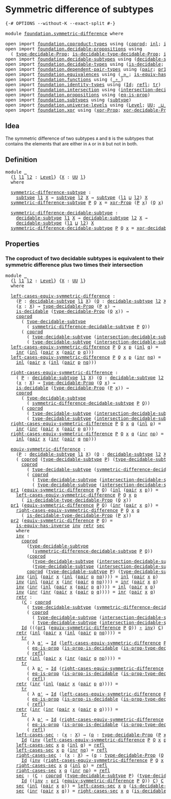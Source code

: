 # Symmetric difference of subtypes

<pre class="Agda"><a id="45" class="Symbol">{-#</a> <a id="49" class="Keyword">OPTIONS</a> <a id="57" class="Pragma">--without-K</a> <a id="69" class="Pragma">--exact-split</a> <a id="83" class="Symbol">#-}</a>

<a id="88" class="Keyword">module</a> <a id="95" href="foundation.symmetric-difference.html" class="Module">foundation.symmetric-difference</a> <a id="127" class="Keyword">where</a>

<a id="134" class="Keyword">open</a> <a id="139" class="Keyword">import</a> <a id="146" href="foundation.coproduct-types.html" class="Module">foundation.coproduct-types</a> <a id="173" class="Keyword">using</a> <a id="179" class="Symbol">(</a><a id="180" href="foundation.coproduct-types.html#1168" class="Datatype">coprod</a><a id="186" class="Symbol">;</a> <a id="188" href="foundation.coproduct-types.html#1239" class="InductiveConstructor">inl</a><a id="191" class="Symbol">;</a> <a id="193" href="foundation.coproduct-types.html#1262" class="InductiveConstructor">inr</a><a id="196" class="Symbol">)</a>
<a id="198" class="Keyword">open</a> <a id="203" class="Keyword">import</a> <a id="210" href="foundation.decidable-propositions.html" class="Module">foundation.decidable-propositions</a> <a id="244" class="Keyword">using</a>
  <a id="252" class="Symbol">(</a> <a id="254" href="foundation.decidable-propositions.html#2276" class="Function">type-decidable-Prop</a><a id="273" class="Symbol">;</a> <a id="275" href="foundation.decidable-propositions.html#2506" class="Function">is-decidable-type-decidable-Prop</a><a id="307" class="Symbol">;</a> <a id="309" href="foundation.decidable-propositions.html#2373" class="Function">is-prop-type-decidable-Prop</a><a id="336" class="Symbol">)</a>
<a id="338" class="Keyword">open</a> <a id="343" class="Keyword">import</a> <a id="350" href="foundation.decidable-subtypes.html" class="Module">foundation.decidable-subtypes</a> <a id="380" class="Keyword">using</a> <a id="386" class="Symbol">(</a><a id="387" href="foundation.decidable-subtypes.html#1705" class="Function">decidable-subtype</a><a id="404" class="Symbol">;</a> <a id="406" href="foundation.decidable-subtypes.html#2693" class="Function">type-decidable-subtype</a><a id="428" class="Symbol">)</a>
<a id="430" class="Keyword">open</a> <a id="435" class="Keyword">import</a> <a id="442" href="foundation.decidable-types.html" class="Module">foundation.decidable-types</a> <a id="469" class="Keyword">using</a> <a id="475" class="Symbol">(</a><a id="476" href="foundation.decidable-types.html#1905" class="Function">is-decidable</a><a id="488" class="Symbol">;</a> <a id="490" href="foundation.decidable-types.html#7651" class="Function">is-prop-is-decidable</a><a id="510" class="Symbol">)</a>
<a id="512" class="Keyword">open</a> <a id="517" class="Keyword">import</a> <a id="524" href="foundation.dependent-pair-types.html" class="Module">foundation.dependent-pair-types</a> <a id="556" class="Keyword">using</a> <a id="562" class="Symbol">(</a><a id="563" href="foundation-core.dependent-pair-types.html#575" class="InductiveConstructor">pair</a><a id="567" class="Symbol">;</a> <a id="569" href="foundation-core.dependent-pair-types.html#592" class="Field">pr1</a><a id="572" class="Symbol">;</a> <a id="574" href="foundation-core.dependent-pair-types.html#604" class="Field">pr2</a><a id="577" class="Symbol">)</a>
<a id="579" class="Keyword">open</a> <a id="584" class="Keyword">import</a> <a id="591" href="foundation.equivalences.html" class="Module">foundation.equivalences</a> <a id="615" class="Keyword">using</a> <a id="621" class="Symbol">(</a><a id="622" href="foundation-core.equivalences.html#1608" class="Function Operator">_≃_</a><a id="625" class="Symbol">;</a> <a id="627" href="foundation-core.equivalences.html#3000" class="Function">is-equiv-has-inverse</a><a id="647" class="Symbol">)</a>
<a id="649" class="Keyword">open</a> <a id="654" class="Keyword">import</a> <a id="661" href="foundation.functions.html" class="Module">foundation.functions</a> <a id="682" class="Keyword">using</a> <a id="688" class="Symbol">(</a><a id="689" href="foundation-core.functions.html#407" class="Function Operator">_∘_</a><a id="692" class="Symbol">)</a>
<a id="694" class="Keyword">open</a> <a id="699" class="Keyword">import</a> <a id="706" href="foundation.identity-types.html" class="Module">foundation.identity-types</a> <a id="732" class="Keyword">using</a> <a id="738" class="Symbol">(</a><a id="739" href="foundation-core.identity-types.html#1754" class="Datatype">Id</a><a id="741" class="Symbol">;</a> <a id="743" href="foundation-core.identity-types.html#1807" class="InductiveConstructor">refl</a><a id="747" class="Symbol">;</a> <a id="749" href="foundation-core.identity-types.html#5689" class="Function">tr</a><a id="751" class="Symbol">)</a>
<a id="753" class="Keyword">open</a> <a id="758" class="Keyword">import</a> <a id="765" href="foundation.intersection.html" class="Module">foundation.intersection</a> <a id="789" class="Keyword">using</a> <a id="795" class="Symbol">(</a><a id="796" href="foundation.intersection.html#703" class="Function">intersection-decidable-subtype</a><a id="826" class="Symbol">)</a>
<a id="828" class="Keyword">open</a> <a id="833" class="Keyword">import</a> <a id="840" href="foundation.propositions.html" class="Module">foundation.propositions</a> <a id="864" class="Keyword">using</a> <a id="870" class="Symbol">(</a><a id="871" href="foundation-core.propositions.html#2706" class="Function">eq-is-prop</a><a id="881" class="Symbol">)</a>
<a id="883" class="Keyword">open</a> <a id="888" class="Keyword">import</a> <a id="895" href="foundation.subtypes.html" class="Module">foundation.subtypes</a> <a id="915" class="Keyword">using</a> <a id="921" class="Symbol">(</a><a id="922" href="foundation-core.subtypes.html#2198" class="Function">subtype</a><a id="929" class="Symbol">)</a>
<a id="931" class="Keyword">open</a> <a id="936" class="Keyword">import</a> <a id="943" href="foundation.universe-levels.html" class="Module">foundation.universe-levels</a> <a id="970" class="Keyword">using</a> <a id="976" class="Symbol">(</a><a id="977" href="Agda.Primitive.html#597" class="Postulate">Level</a><a id="982" class="Symbol">;</a> <a id="984" href="foundation-core.universe-levels.html#222" class="Primitive">UU</a><a id="986" class="Symbol">;</a> <a id="988" href="Agda.Primitive.html#810" class="Primitive Operator">_⊔_</a><a id="991" class="Symbol">)</a>
<a id="993" class="Keyword">open</a> <a id="998" class="Keyword">import</a> <a id="1005" href="foundation.xor.html" class="Module">foundation.xor</a> <a id="1020" class="Keyword">using</a> <a id="1026" class="Symbol">(</a><a id="1027" href="foundation.xor.html#3346" class="Function">xor-Prop</a><a id="1035" class="Symbol">;</a> <a id="1037" href="foundation.xor.html#12425" class="Function">xor-decidable-Prop</a><a id="1055" class="Symbol">)</a>
</pre>
## Idea

The symmetric difference of two subtypes `A` and `B` is the subtypes that contains the elements that are either in `A` or in `B` but not in both.

## Definition

<pre class="Agda"><a id="1241" class="Keyword">module</a> <a id="1248" href="foundation.symmetric-difference.html#1248" class="Module">_</a>
  <a id="1252" class="Symbol">{</a><a id="1253" href="foundation.symmetric-difference.html#1253" class="Bound">l</a> <a id="1255" href="foundation.symmetric-difference.html#1255" class="Bound">l1</a> <a id="1258" href="foundation.symmetric-difference.html#1258" class="Bound">l2</a> <a id="1261" class="Symbol">:</a> <a id="1263" href="Agda.Primitive.html#597" class="Postulate">Level</a><a id="1268" class="Symbol">}</a> <a id="1270" class="Symbol">{</a><a id="1271" href="foundation.symmetric-difference.html#1271" class="Bound">X</a> <a id="1273" class="Symbol">:</a> <a id="1275" href="foundation-core.universe-levels.html#222" class="Primitive">UU</a> <a id="1278" href="foundation.symmetric-difference.html#1253" class="Bound">l</a><a id="1279" class="Symbol">}</a>
  <a id="1283" class="Keyword">where</a>

  <a id="1292" href="foundation.symmetric-difference.html#1292" class="Function">symmetric-difference-subtype</a> <a id="1321" class="Symbol">:</a>
    <a id="1327" href="foundation-core.subtypes.html#2198" class="Function">subtype</a> <a id="1335" href="foundation.symmetric-difference.html#1255" class="Bound">l1</a> <a id="1338" href="foundation.symmetric-difference.html#1271" class="Bound">X</a> <a id="1340" class="Symbol">→</a> <a id="1342" href="foundation-core.subtypes.html#2198" class="Function">subtype</a> <a id="1350" href="foundation.symmetric-difference.html#1258" class="Bound">l2</a> <a id="1353" href="foundation.symmetric-difference.html#1271" class="Bound">X</a> <a id="1355" class="Symbol">→</a> <a id="1357" href="foundation-core.subtypes.html#2198" class="Function">subtype</a> <a id="1365" class="Symbol">(</a><a id="1366" href="foundation.symmetric-difference.html#1255" class="Bound">l1</a> <a id="1369" href="Agda.Primitive.html#810" class="Primitive Operator">⊔</a> <a id="1371" href="foundation.symmetric-difference.html#1258" class="Bound">l2</a><a id="1373" class="Symbol">)</a> <a id="1375" href="foundation.symmetric-difference.html#1271" class="Bound">X</a>
  <a id="1379" href="foundation.symmetric-difference.html#1292" class="Function">symmetric-difference-subtype</a> <a id="1408" href="foundation.symmetric-difference.html#1408" class="Bound">P</a> <a id="1410" href="foundation.symmetric-difference.html#1410" class="Bound">Q</a> <a id="1412" href="foundation.symmetric-difference.html#1412" class="Bound">x</a> <a id="1414" class="Symbol">=</a> <a id="1416" href="foundation.xor.html#3346" class="Function">xor-Prop</a> <a id="1425" class="Symbol">(</a><a id="1426" href="foundation.symmetric-difference.html#1408" class="Bound">P</a> <a id="1428" href="foundation.symmetric-difference.html#1412" class="Bound">x</a><a id="1429" class="Symbol">)</a> <a id="1431" class="Symbol">(</a><a id="1432" href="foundation.symmetric-difference.html#1410" class="Bound">Q</a> <a id="1434" href="foundation.symmetric-difference.html#1412" class="Bound">x</a><a id="1435" class="Symbol">)</a>

  <a id="1440" href="foundation.symmetric-difference.html#1440" class="Function">symmetric-difference-decidable-subtype</a> <a id="1479" class="Symbol">:</a>
    <a id="1485" href="foundation.decidable-subtypes.html#1705" class="Function">decidable-subtype</a> <a id="1503" href="foundation.symmetric-difference.html#1255" class="Bound">l1</a> <a id="1506" href="foundation.symmetric-difference.html#1271" class="Bound">X</a> <a id="1508" class="Symbol">→</a> <a id="1510" href="foundation.decidable-subtypes.html#1705" class="Function">decidable-subtype</a> <a id="1528" href="foundation.symmetric-difference.html#1258" class="Bound">l2</a> <a id="1531" href="foundation.symmetric-difference.html#1271" class="Bound">X</a> <a id="1533" class="Symbol">→</a>
    <a id="1539" href="foundation.decidable-subtypes.html#1705" class="Function">decidable-subtype</a> <a id="1557" class="Symbol">(</a><a id="1558" href="foundation.symmetric-difference.html#1255" class="Bound">l1</a> <a id="1561" href="Agda.Primitive.html#810" class="Primitive Operator">⊔</a> <a id="1563" href="foundation.symmetric-difference.html#1258" class="Bound">l2</a><a id="1565" class="Symbol">)</a> <a id="1567" href="foundation.symmetric-difference.html#1271" class="Bound">X</a>
  <a id="1571" href="foundation.symmetric-difference.html#1440" class="Function">symmetric-difference-decidable-subtype</a> <a id="1610" href="foundation.symmetric-difference.html#1610" class="Bound">P</a> <a id="1612" href="foundation.symmetric-difference.html#1612" class="Bound">Q</a> <a id="1614" href="foundation.symmetric-difference.html#1614" class="Bound">x</a> <a id="1616" class="Symbol">=</a> <a id="1618" href="foundation.xor.html#12425" class="Function">xor-decidable-Prop</a> <a id="1637" class="Symbol">(</a><a id="1638" href="foundation.symmetric-difference.html#1610" class="Bound">P</a> <a id="1640" href="foundation.symmetric-difference.html#1614" class="Bound">x</a><a id="1641" class="Symbol">)</a> <a id="1643" class="Symbol">(</a><a id="1644" href="foundation.symmetric-difference.html#1612" class="Bound">Q</a> <a id="1646" href="foundation.symmetric-difference.html#1614" class="Bound">x</a><a id="1647" class="Symbol">)</a>
</pre>
## Properties

### The coproduct of two decidable subtypes is equivalent to their symmetric difference plus two times their intersection

<pre class="Agda"><a id="1796" class="Keyword">module</a> <a id="1803" href="foundation.symmetric-difference.html#1803" class="Module">_</a>
  <a id="1807" class="Symbol">{</a><a id="1808" href="foundation.symmetric-difference.html#1808" class="Bound">l</a> <a id="1810" href="foundation.symmetric-difference.html#1810" class="Bound">l1</a> <a id="1813" href="foundation.symmetric-difference.html#1813" class="Bound">l2</a> <a id="1816" class="Symbol">:</a> <a id="1818" href="Agda.Primitive.html#597" class="Postulate">Level</a><a id="1823" class="Symbol">}</a> <a id="1825" class="Symbol">{</a><a id="1826" href="foundation.symmetric-difference.html#1826" class="Bound">X</a> <a id="1828" class="Symbol">:</a> <a id="1830" href="foundation-core.universe-levels.html#222" class="Primitive">UU</a> <a id="1833" href="foundation.symmetric-difference.html#1808" class="Bound">l</a><a id="1834" class="Symbol">}</a>
  <a id="1838" class="Keyword">where</a>

  <a id="1847" href="foundation.symmetric-difference.html#1847" class="Function">left-cases-equiv-symmetric-difference</a> <a id="1885" class="Symbol">:</a>
    <a id="1891" class="Symbol">(</a><a id="1892" href="foundation.symmetric-difference.html#1892" class="Bound">P</a> <a id="1894" class="Symbol">:</a> <a id="1896" href="foundation.decidable-subtypes.html#1705" class="Function">decidable-subtype</a> <a id="1914" href="foundation.symmetric-difference.html#1810" class="Bound">l1</a> <a id="1917" href="foundation.symmetric-difference.html#1826" class="Bound">X</a><a id="1918" class="Symbol">)</a> <a id="1920" class="Symbol">(</a><a id="1921" href="foundation.symmetric-difference.html#1921" class="Bound">Q</a> <a id="1923" class="Symbol">:</a> <a id="1925" href="foundation.decidable-subtypes.html#1705" class="Function">decidable-subtype</a> <a id="1943" href="foundation.symmetric-difference.html#1813" class="Bound">l2</a> <a id="1946" href="foundation.symmetric-difference.html#1826" class="Bound">X</a><a id="1947" class="Symbol">)</a> <a id="1949" class="Symbol">→</a>
    <a id="1955" class="Symbol">(</a><a id="1956" href="foundation.symmetric-difference.html#1956" class="Bound">x</a> <a id="1958" class="Symbol">:</a> <a id="1960" href="foundation.symmetric-difference.html#1826" class="Bound">X</a><a id="1961" class="Symbol">)</a> <a id="1963" class="Symbol">→</a> <a id="1965" href="foundation.decidable-propositions.html#2276" class="Function">type-decidable-Prop</a> <a id="1985" class="Symbol">(</a><a id="1986" href="foundation.symmetric-difference.html#1892" class="Bound">P</a> <a id="1988" href="foundation.symmetric-difference.html#1956" class="Bound">x</a><a id="1989" class="Symbol">)</a> <a id="1991" class="Symbol">→</a>
    <a id="1997" href="foundation.decidable-types.html#1905" class="Function">is-decidable</a> <a id="2010" class="Symbol">(</a><a id="2011" href="foundation.decidable-propositions.html#2276" class="Function">type-decidable-Prop</a> <a id="2031" class="Symbol">(</a><a id="2032" href="foundation.symmetric-difference.html#1921" class="Bound">Q</a> <a id="2034" href="foundation.symmetric-difference.html#1956" class="Bound">x</a><a id="2035" class="Symbol">))</a> <a id="2038" class="Symbol">→</a>
    <a id="2044" href="foundation.coproduct-types.html#1168" class="Datatype">coprod</a>
      <a id="2057" class="Symbol">(</a> <a id="2059" href="foundation.decidable-subtypes.html#2693" class="Function">type-decidable-subtype</a>
        <a id="2090" class="Symbol">(</a> <a id="2092" href="foundation.symmetric-difference.html#1440" class="Function">symmetric-difference-decidable-subtype</a> <a id="2131" href="foundation.symmetric-difference.html#1892" class="Bound">P</a> <a id="2133" href="foundation.symmetric-difference.html#1921" class="Bound">Q</a><a id="2134" class="Symbol">))</a>
      <a id="2143" class="Symbol">(</a> <a id="2145" href="foundation.coproduct-types.html#1168" class="Datatype">coprod</a>
        <a id="2160" class="Symbol">(</a> <a id="2162" href="foundation.decidable-subtypes.html#2693" class="Function">type-decidable-subtype</a> <a id="2185" class="Symbol">(</a><a id="2186" href="foundation.intersection.html#703" class="Function">intersection-decidable-subtype</a> <a id="2217" href="foundation.symmetric-difference.html#1826" class="Bound">X</a> <a id="2219" href="foundation.symmetric-difference.html#1892" class="Bound">P</a> <a id="2221" href="foundation.symmetric-difference.html#1921" class="Bound">Q</a><a id="2222" class="Symbol">))</a>
        <a id="2233" class="Symbol">(</a> <a id="2235" href="foundation.decidable-subtypes.html#2693" class="Function">type-decidable-subtype</a> <a id="2258" class="Symbol">(</a><a id="2259" href="foundation.intersection.html#703" class="Function">intersection-decidable-subtype</a> <a id="2290" href="foundation.symmetric-difference.html#1826" class="Bound">X</a> <a id="2292" href="foundation.symmetric-difference.html#1892" class="Bound">P</a> <a id="2294" href="foundation.symmetric-difference.html#1921" class="Bound">Q</a><a id="2295" class="Symbol">)))</a>
  <a id="2301" href="foundation.symmetric-difference.html#1847" class="Function">left-cases-equiv-symmetric-difference</a> <a id="2339" href="foundation.symmetric-difference.html#2339" class="Bound">P</a> <a id="2341" href="foundation.symmetric-difference.html#2341" class="Bound">Q</a> <a id="2343" href="foundation.symmetric-difference.html#2343" class="Bound">x</a> <a id="2345" href="foundation.symmetric-difference.html#2345" class="Bound">p</a> <a id="2347" class="Symbol">(</a><a id="2348" href="foundation.coproduct-types.html#1239" class="InductiveConstructor">inl</a> <a id="2352" href="foundation.symmetric-difference.html#2352" class="Bound">q</a><a id="2353" class="Symbol">)</a> <a id="2355" class="Symbol">=</a> 
    <a id="2362" href="foundation.coproduct-types.html#1262" class="InductiveConstructor">inr</a> <a id="2366" class="Symbol">(</a><a id="2367" href="foundation.coproduct-types.html#1239" class="InductiveConstructor">inl</a> <a id="2371" class="Symbol">(</a><a id="2372" href="foundation-core.dependent-pair-types.html#575" class="InductiveConstructor">pair</a> <a id="2377" href="foundation.symmetric-difference.html#2343" class="Bound">x</a> <a id="2379" class="Symbol">(</a><a id="2380" href="foundation-core.dependent-pair-types.html#575" class="InductiveConstructor">pair</a> <a id="2385" href="foundation.symmetric-difference.html#2345" class="Bound">p</a> <a id="2387" href="foundation.symmetric-difference.html#2352" class="Bound">q</a><a id="2388" class="Symbol">)))</a>
  <a id="2394" href="foundation.symmetric-difference.html#1847" class="Function">left-cases-equiv-symmetric-difference</a> <a id="2432" href="foundation.symmetric-difference.html#2432" class="Bound">P</a> <a id="2434" href="foundation.symmetric-difference.html#2434" class="Bound">Q</a> <a id="2436" href="foundation.symmetric-difference.html#2436" class="Bound">x</a> <a id="2438" href="foundation.symmetric-difference.html#2438" class="Bound">p</a> <a id="2440" class="Symbol">(</a><a id="2441" href="foundation.coproduct-types.html#1262" class="InductiveConstructor">inr</a> <a id="2445" href="foundation.symmetric-difference.html#2445" class="Bound">nq</a><a id="2447" class="Symbol">)</a> <a id="2449" class="Symbol">=</a>
    <a id="2455" href="foundation.coproduct-types.html#1239" class="InductiveConstructor">inl</a> <a id="2459" class="Symbol">(</a><a id="2460" href="foundation-core.dependent-pair-types.html#575" class="InductiveConstructor">pair</a> <a id="2465" href="foundation.symmetric-difference.html#2436" class="Bound">x</a> <a id="2467" class="Symbol">(</a><a id="2468" href="foundation.coproduct-types.html#1239" class="InductiveConstructor">inl</a> <a id="2472" class="Symbol">(</a><a id="2473" href="foundation-core.dependent-pair-types.html#575" class="InductiveConstructor">pair</a> <a id="2478" href="foundation.symmetric-difference.html#2438" class="Bound">p</a> <a id="2480" href="foundation.symmetric-difference.html#2445" class="Bound">nq</a><a id="2482" class="Symbol">)))</a>

  <a id="2489" href="foundation.symmetric-difference.html#2489" class="Function">right-cases-equiv-symmetric-difference</a> <a id="2528" class="Symbol">:</a>
    <a id="2534" class="Symbol">(</a> <a id="2536" href="foundation.symmetric-difference.html#2536" class="Bound">P</a> <a id="2538" class="Symbol">:</a> <a id="2540" href="foundation.decidable-subtypes.html#1705" class="Function">decidable-subtype</a> <a id="2558" href="foundation.symmetric-difference.html#1810" class="Bound">l1</a> <a id="2561" href="foundation.symmetric-difference.html#1826" class="Bound">X</a><a id="2562" class="Symbol">)</a> <a id="2564" class="Symbol">(</a><a id="2565" href="foundation.symmetric-difference.html#2565" class="Bound">Q</a> <a id="2567" class="Symbol">:</a> <a id="2569" href="foundation.decidable-subtypes.html#1705" class="Function">decidable-subtype</a> <a id="2587" href="foundation.symmetric-difference.html#1813" class="Bound">l2</a> <a id="2590" href="foundation.symmetric-difference.html#1826" class="Bound">X</a><a id="2591" class="Symbol">)</a> <a id="2593" class="Symbol">→</a>
    <a id="2599" class="Symbol">(</a><a id="2600" href="foundation.symmetric-difference.html#2600" class="Bound">x</a> <a id="2602" class="Symbol">:</a> <a id="2604" href="foundation.symmetric-difference.html#1826" class="Bound">X</a><a id="2605" class="Symbol">)</a> <a id="2607" class="Symbol">→</a> <a id="2609" href="foundation.decidable-propositions.html#2276" class="Function">type-decidable-Prop</a> <a id="2629" class="Symbol">(</a><a id="2630" href="foundation.symmetric-difference.html#2565" class="Bound">Q</a> <a id="2632" href="foundation.symmetric-difference.html#2600" class="Bound">x</a><a id="2633" class="Symbol">)</a> <a id="2635" class="Symbol">→</a>
    <a id="2641" href="foundation.decidable-types.html#1905" class="Function">is-decidable</a> <a id="2654" class="Symbol">(</a><a id="2655" href="foundation.decidable-propositions.html#2276" class="Function">type-decidable-Prop</a> <a id="2675" class="Symbol">(</a><a id="2676" href="foundation.symmetric-difference.html#2536" class="Bound">P</a> <a id="2678" href="foundation.symmetric-difference.html#2600" class="Bound">x</a><a id="2679" class="Symbol">))</a> <a id="2682" class="Symbol">→</a>
    <a id="2688" href="foundation.coproduct-types.html#1168" class="Datatype">coprod</a>
      <a id="2701" class="Symbol">(</a> <a id="2703" href="foundation.decidable-subtypes.html#2693" class="Function">type-decidable-subtype</a>
        <a id="2734" class="Symbol">(</a> <a id="2736" href="foundation.symmetric-difference.html#1440" class="Function">symmetric-difference-decidable-subtype</a> <a id="2775" href="foundation.symmetric-difference.html#2536" class="Bound">P</a> <a id="2777" href="foundation.symmetric-difference.html#2565" class="Bound">Q</a><a id="2778" class="Symbol">))</a>
      <a id="2787" class="Symbol">(</a> <a id="2789" href="foundation.coproduct-types.html#1168" class="Datatype">coprod</a>
        <a id="2804" class="Symbol">(</a> <a id="2806" href="foundation.decidable-subtypes.html#2693" class="Function">type-decidable-subtype</a> <a id="2829" class="Symbol">(</a><a id="2830" href="foundation.intersection.html#703" class="Function">intersection-decidable-subtype</a> <a id="2861" href="foundation.symmetric-difference.html#1826" class="Bound">X</a> <a id="2863" href="foundation.symmetric-difference.html#2536" class="Bound">P</a> <a id="2865" href="foundation.symmetric-difference.html#2565" class="Bound">Q</a><a id="2866" class="Symbol">))</a>
        <a id="2877" class="Symbol">(</a> <a id="2879" href="foundation.decidable-subtypes.html#2693" class="Function">type-decidable-subtype</a> <a id="2902" class="Symbol">(</a><a id="2903" href="foundation.intersection.html#703" class="Function">intersection-decidable-subtype</a> <a id="2934" href="foundation.symmetric-difference.html#1826" class="Bound">X</a> <a id="2936" href="foundation.symmetric-difference.html#2536" class="Bound">P</a> <a id="2938" href="foundation.symmetric-difference.html#2565" class="Bound">Q</a><a id="2939" class="Symbol">)))</a>
  <a id="2945" href="foundation.symmetric-difference.html#2489" class="Function">right-cases-equiv-symmetric-difference</a> <a id="2984" href="foundation.symmetric-difference.html#2984" class="Bound">P</a> <a id="2986" href="foundation.symmetric-difference.html#2986" class="Bound">Q</a> <a id="2988" href="foundation.symmetric-difference.html#2988" class="Bound">x</a> <a id="2990" href="foundation.symmetric-difference.html#2990" class="Bound">q</a> <a id="2992" class="Symbol">(</a><a id="2993" href="foundation.coproduct-types.html#1239" class="InductiveConstructor">inl</a> <a id="2997" href="foundation.symmetric-difference.html#2997" class="Bound">p</a><a id="2998" class="Symbol">)</a> <a id="3000" class="Symbol">=</a> 
    <a id="3007" href="foundation.coproduct-types.html#1262" class="InductiveConstructor">inr</a> <a id="3011" class="Symbol">(</a><a id="3012" href="foundation.coproduct-types.html#1262" class="InductiveConstructor">inr</a> <a id="3016" class="Symbol">(</a><a id="3017" href="foundation-core.dependent-pair-types.html#575" class="InductiveConstructor">pair</a> <a id="3022" href="foundation.symmetric-difference.html#2988" class="Bound">x</a> <a id="3024" class="Symbol">(</a><a id="3025" href="foundation-core.dependent-pair-types.html#575" class="InductiveConstructor">pair</a> <a id="3030" href="foundation.symmetric-difference.html#2997" class="Bound">p</a> <a id="3032" href="foundation.symmetric-difference.html#2990" class="Bound">q</a><a id="3033" class="Symbol">)))</a>
  <a id="3039" href="foundation.symmetric-difference.html#2489" class="Function">right-cases-equiv-symmetric-difference</a> <a id="3078" href="foundation.symmetric-difference.html#3078" class="Bound">P</a> <a id="3080" href="foundation.symmetric-difference.html#3080" class="Bound">Q</a> <a id="3082" href="foundation.symmetric-difference.html#3082" class="Bound">x</a> <a id="3084" href="foundation.symmetric-difference.html#3084" class="Bound">q</a> <a id="3086" class="Symbol">(</a><a id="3087" href="foundation.coproduct-types.html#1262" class="InductiveConstructor">inr</a> <a id="3091" href="foundation.symmetric-difference.html#3091" class="Bound">np</a><a id="3093" class="Symbol">)</a> <a id="3095" class="Symbol">=</a>
    <a id="3101" href="foundation.coproduct-types.html#1239" class="InductiveConstructor">inl</a> <a id="3105" class="Symbol">(</a><a id="3106" href="foundation-core.dependent-pair-types.html#575" class="InductiveConstructor">pair</a> <a id="3111" href="foundation.symmetric-difference.html#3082" class="Bound">x</a> <a id="3113" class="Symbol">(</a><a id="3114" href="foundation.coproduct-types.html#1262" class="InductiveConstructor">inr</a> <a id="3118" class="Symbol">(</a><a id="3119" href="foundation-core.dependent-pair-types.html#575" class="InductiveConstructor">pair</a> <a id="3124" href="foundation.symmetric-difference.html#3084" class="Bound">q</a> <a id="3126" href="foundation.symmetric-difference.html#3091" class="Bound">np</a><a id="3128" class="Symbol">)))</a>

  <a id="3135" href="foundation.symmetric-difference.html#3135" class="Function">equiv-symmetric-difference</a> <a id="3162" class="Symbol">:</a>
    <a id="3168" class="Symbol">(</a><a id="3169" href="foundation.symmetric-difference.html#3169" class="Bound">P</a> <a id="3171" class="Symbol">:</a> <a id="3173" href="foundation.decidable-subtypes.html#1705" class="Function">decidable-subtype</a> <a id="3191" href="foundation.symmetric-difference.html#1810" class="Bound">l1</a> <a id="3194" href="foundation.symmetric-difference.html#1826" class="Bound">X</a><a id="3195" class="Symbol">)</a> <a id="3197" class="Symbol">(</a><a id="3198" href="foundation.symmetric-difference.html#3198" class="Bound">Q</a> <a id="3200" class="Symbol">:</a> <a id="3202" href="foundation.decidable-subtypes.html#1705" class="Function">decidable-subtype</a> <a id="3220" href="foundation.symmetric-difference.html#1813" class="Bound">l2</a> <a id="3223" href="foundation.symmetric-difference.html#1826" class="Bound">X</a><a id="3224" class="Symbol">)</a> <a id="3226" class="Symbol">→</a>
    <a id="3232" class="Symbol">(</a> <a id="3234" href="foundation.coproduct-types.html#1168" class="Datatype">coprod</a> <a id="3241" class="Symbol">(</a><a id="3242" href="foundation.decidable-subtypes.html#2693" class="Function">type-decidable-subtype</a> <a id="3265" href="foundation.symmetric-difference.html#3169" class="Bound">P</a><a id="3266" class="Symbol">)</a> <a id="3268" class="Symbol">(</a><a id="3269" href="foundation.decidable-subtypes.html#2693" class="Function">type-decidable-subtype</a> <a id="3292" href="foundation.symmetric-difference.html#3198" class="Bound">Q</a><a id="3293" class="Symbol">)</a> <a id="3295" href="foundation-core.equivalences.html#1608" class="Function Operator">≃</a>
      <a id="3303" href="foundation.coproduct-types.html#1168" class="Datatype">coprod</a>
        <a id="3318" class="Symbol">(</a> <a id="3320" href="foundation.decidable-subtypes.html#2693" class="Function">type-decidable-subtype</a> <a id="3343" class="Symbol">(</a><a id="3344" href="foundation.symmetric-difference.html#1440" class="Function">symmetric-difference-decidable-subtype</a> <a id="3383" href="foundation.symmetric-difference.html#3169" class="Bound">P</a> <a id="3385" href="foundation.symmetric-difference.html#3198" class="Bound">Q</a><a id="3386" class="Symbol">))</a>
        <a id="3397" class="Symbol">(</a> <a id="3399" href="foundation.coproduct-types.html#1168" class="Datatype">coprod</a>
          <a id="3416" class="Symbol">(</a> <a id="3418" href="foundation.decidable-subtypes.html#2693" class="Function">type-decidable-subtype</a> <a id="3441" class="Symbol">(</a><a id="3442" href="foundation.intersection.html#703" class="Function">intersection-decidable-subtype</a> <a id="3473" href="foundation.symmetric-difference.html#1826" class="Bound">X</a> <a id="3475" href="foundation.symmetric-difference.html#3169" class="Bound">P</a> <a id="3477" href="foundation.symmetric-difference.html#3198" class="Bound">Q</a><a id="3478" class="Symbol">))</a>
          <a id="3491" class="Symbol">(</a> <a id="3493" href="foundation.decidable-subtypes.html#2693" class="Function">type-decidable-subtype</a> <a id="3516" class="Symbol">(</a><a id="3517" href="foundation.intersection.html#703" class="Function">intersection-decidable-subtype</a> <a id="3548" href="foundation.symmetric-difference.html#1826" class="Bound">X</a> <a id="3550" href="foundation.symmetric-difference.html#3169" class="Bound">P</a> <a id="3552" href="foundation.symmetric-difference.html#3198" class="Bound">Q</a><a id="3553" class="Symbol">))))</a>
  <a id="3560" href="foundation-core.dependent-pair-types.html#592" class="Field">pr1</a> <a id="3564" class="Symbol">(</a><a id="3565" href="foundation.symmetric-difference.html#3135" class="Function">equiv-symmetric-difference</a> <a id="3592" href="foundation.symmetric-difference.html#3592" class="Bound">P</a> <a id="3594" href="foundation.symmetric-difference.html#3594" class="Bound">Q</a><a id="3595" class="Symbol">)</a> <a id="3597" class="Symbol">(</a><a id="3598" href="foundation.coproduct-types.html#1239" class="InductiveConstructor">inl</a> <a id="3602" class="Symbol">(</a><a id="3603" href="foundation-core.dependent-pair-types.html#575" class="InductiveConstructor">pair</a> <a id="3608" href="foundation.symmetric-difference.html#3608" class="Bound">x</a> <a id="3610" href="foundation.symmetric-difference.html#3610" class="Bound">p</a><a id="3611" class="Symbol">))</a> <a id="3614" class="Symbol">=</a>
    <a id="3620" href="foundation.symmetric-difference.html#1847" class="Function">left-cases-equiv-symmetric-difference</a> <a id="3658" href="foundation.symmetric-difference.html#3592" class="Bound">P</a> <a id="3660" href="foundation.symmetric-difference.html#3594" class="Bound">Q</a> <a id="3662" href="foundation.symmetric-difference.html#3608" class="Bound">x</a> <a id="3664" href="foundation.symmetric-difference.html#3610" class="Bound">p</a>
      <a id="3672" class="Symbol">(</a> <a id="3674" href="foundation.decidable-propositions.html#2506" class="Function">is-decidable-type-decidable-Prop</a> <a id="3707" class="Symbol">(</a><a id="3708" href="foundation.symmetric-difference.html#3594" class="Bound">Q</a> <a id="3710" href="foundation.symmetric-difference.html#3608" class="Bound">x</a><a id="3711" class="Symbol">))</a>
  <a id="3716" href="foundation-core.dependent-pair-types.html#592" class="Field">pr1</a> <a id="3720" class="Symbol">(</a><a id="3721" href="foundation.symmetric-difference.html#3135" class="Function">equiv-symmetric-difference</a> <a id="3748" href="foundation.symmetric-difference.html#3748" class="Bound">P</a> <a id="3750" href="foundation.symmetric-difference.html#3750" class="Bound">Q</a><a id="3751" class="Symbol">)</a> <a id="3753" class="Symbol">(</a><a id="3754" href="foundation.coproduct-types.html#1262" class="InductiveConstructor">inr</a> <a id="3758" class="Symbol">(</a><a id="3759" href="foundation-core.dependent-pair-types.html#575" class="InductiveConstructor">pair</a> <a id="3764" href="foundation.symmetric-difference.html#3764" class="Bound">x</a> <a id="3766" href="foundation.symmetric-difference.html#3766" class="Bound">q</a><a id="3767" class="Symbol">))</a> <a id="3770" class="Symbol">=</a>
    <a id="3776" href="foundation.symmetric-difference.html#2489" class="Function">right-cases-equiv-symmetric-difference</a> <a id="3815" href="foundation.symmetric-difference.html#3748" class="Bound">P</a> <a id="3817" href="foundation.symmetric-difference.html#3750" class="Bound">Q</a> <a id="3819" href="foundation.symmetric-difference.html#3764" class="Bound">x</a> <a id="3821" href="foundation.symmetric-difference.html#3766" class="Bound">q</a>
      <a id="3829" class="Symbol">(</a> <a id="3831" href="foundation.decidable-propositions.html#2506" class="Function">is-decidable-type-decidable-Prop</a> <a id="3864" class="Symbol">(</a><a id="3865" href="foundation.symmetric-difference.html#3748" class="Bound">P</a> <a id="3867" href="foundation.symmetric-difference.html#3764" class="Bound">x</a><a id="3868" class="Symbol">))</a>
  <a id="3873" href="foundation-core.dependent-pair-types.html#604" class="Field">pr2</a> <a id="3877" class="Symbol">(</a><a id="3878" href="foundation.symmetric-difference.html#3135" class="Function">equiv-symmetric-difference</a> <a id="3905" href="foundation.symmetric-difference.html#3905" class="Bound">P</a> <a id="3907" href="foundation.symmetric-difference.html#3907" class="Bound">Q</a><a id="3908" class="Symbol">)</a> <a id="3910" class="Symbol">=</a>
    <a id="3916" href="foundation-core.equivalences.html#3000" class="Function">is-equiv-has-inverse</a> <a id="3937" href="foundation.symmetric-difference.html#3964" class="Function">inv</a> <a id="3941" href="foundation.symmetric-difference.html#4542" class="Function">retr</a> <a id="3946" href="foundation.symmetric-difference.html#6451" class="Function">sec</a>
    <a id="3954" class="Keyword">where</a>
    <a id="3964" href="foundation.symmetric-difference.html#3964" class="Function">inv</a> <a id="3968" class="Symbol">:</a> 
      <a id="3977" href="foundation.coproduct-types.html#1168" class="Datatype">coprod</a>
        <a id="3992" class="Symbol">(</a><a id="3993" href="foundation.decidable-subtypes.html#2693" class="Function">type-decidable-subtype</a>
          <a id="4026" class="Symbol">(</a><a id="4027" href="foundation.symmetric-difference.html#1440" class="Function">symmetric-difference-decidable-subtype</a> <a id="4066" href="foundation.symmetric-difference.html#3905" class="Bound">P</a> <a id="4068" href="foundation.symmetric-difference.html#3907" class="Bound">Q</a><a id="4069" class="Symbol">))</a>
        <a id="4080" class="Symbol">(</a><a id="4081" href="foundation.coproduct-types.html#1168" class="Datatype">coprod</a>
          <a id="4098" class="Symbol">(</a><a id="4099" href="foundation.decidable-subtypes.html#2693" class="Function">type-decidable-subtype</a> <a id="4122" class="Symbol">(</a><a id="4123" href="foundation.intersection.html#703" class="Function">intersection-decidable-subtype</a> <a id="4154" href="foundation.symmetric-difference.html#1826" class="Bound">X</a> <a id="4156" href="foundation.symmetric-difference.html#3905" class="Bound">P</a> <a id="4158" href="foundation.symmetric-difference.html#3907" class="Bound">Q</a><a id="4159" class="Symbol">))</a>
          <a id="4172" class="Symbol">(</a><a id="4173" href="foundation.decidable-subtypes.html#2693" class="Function">type-decidable-subtype</a> <a id="4196" class="Symbol">(</a><a id="4197" href="foundation.intersection.html#703" class="Function">intersection-decidable-subtype</a> <a id="4228" href="foundation.symmetric-difference.html#1826" class="Bound">X</a> <a id="4230" href="foundation.symmetric-difference.html#3905" class="Bound">P</a> <a id="4232" href="foundation.symmetric-difference.html#3907" class="Bound">Q</a><a id="4233" class="Symbol">)))</a> <a id="4237" class="Symbol">→</a>
        <a id="4247" href="foundation.coproduct-types.html#1168" class="Datatype">coprod</a> <a id="4254" class="Symbol">(</a><a id="4255" href="foundation.decidable-subtypes.html#2693" class="Function">type-decidable-subtype</a> <a id="4278" href="foundation.symmetric-difference.html#3905" class="Bound">P</a><a id="4279" class="Symbol">)</a> <a id="4281" class="Symbol">(</a><a id="4282" href="foundation.decidable-subtypes.html#2693" class="Function">type-decidable-subtype</a> <a id="4305" href="foundation.symmetric-difference.html#3907" class="Bound">Q</a><a id="4306" class="Symbol">)</a>
    <a id="4312" href="foundation.symmetric-difference.html#3964" class="Function">inv</a> <a id="4316" class="Symbol">(</a><a id="4317" href="foundation.coproduct-types.html#1239" class="InductiveConstructor">inl</a> <a id="4321" class="Symbol">(</a><a id="4322" href="foundation-core.dependent-pair-types.html#575" class="InductiveConstructor">pair</a> <a id="4327" href="foundation.symmetric-difference.html#4327" class="Bound">x</a> <a id="4329" class="Symbol">(</a><a id="4330" href="foundation.coproduct-types.html#1239" class="InductiveConstructor">inl</a> <a id="4334" class="Symbol">(</a><a id="4335" href="foundation-core.dependent-pair-types.html#575" class="InductiveConstructor">pair</a> <a id="4340" href="foundation.symmetric-difference.html#4340" class="Bound">p</a> <a id="4342" href="foundation.symmetric-difference.html#4342" class="Bound">nq</a><a id="4344" class="Symbol">))))</a> <a id="4349" class="Symbol">=</a> <a id="4351" href="foundation.coproduct-types.html#1239" class="InductiveConstructor">inl</a> <a id="4355" class="Symbol">(</a><a id="4356" href="foundation-core.dependent-pair-types.html#575" class="InductiveConstructor">pair</a> <a id="4361" href="foundation.symmetric-difference.html#4327" class="Bound">x</a> <a id="4363" href="foundation.symmetric-difference.html#4340" class="Bound">p</a><a id="4364" class="Symbol">)</a>
    <a id="4370" href="foundation.symmetric-difference.html#3964" class="Function">inv</a> <a id="4374" class="Symbol">(</a><a id="4375" href="foundation.coproduct-types.html#1239" class="InductiveConstructor">inl</a> <a id="4379" class="Symbol">(</a><a id="4380" href="foundation-core.dependent-pair-types.html#575" class="InductiveConstructor">pair</a> <a id="4385" href="foundation.symmetric-difference.html#4385" class="Bound">x</a> <a id="4387" class="Symbol">(</a><a id="4388" href="foundation.coproduct-types.html#1262" class="InductiveConstructor">inr</a> <a id="4392" class="Symbol">(</a><a id="4393" href="foundation-core.dependent-pair-types.html#575" class="InductiveConstructor">pair</a> <a id="4398" href="foundation.symmetric-difference.html#4398" class="Bound">q</a> <a id="4400" href="foundation.symmetric-difference.html#4400" class="Bound">np</a><a id="4402" class="Symbol">))))</a> <a id="4407" class="Symbol">=</a> <a id="4409" href="foundation.coproduct-types.html#1262" class="InductiveConstructor">inr</a> <a id="4413" class="Symbol">(</a><a id="4414" href="foundation-core.dependent-pair-types.html#575" class="InductiveConstructor">pair</a> <a id="4419" href="foundation.symmetric-difference.html#4385" class="Bound">x</a> <a id="4421" href="foundation.symmetric-difference.html#4398" class="Bound">q</a><a id="4422" class="Symbol">)</a>
    <a id="4428" href="foundation.symmetric-difference.html#3964" class="Function">inv</a> <a id="4432" class="Symbol">(</a><a id="4433" href="foundation.coproduct-types.html#1262" class="InductiveConstructor">inr</a> <a id="4437" class="Symbol">(</a><a id="4438" href="foundation.coproduct-types.html#1239" class="InductiveConstructor">inl</a> <a id="4442" class="Symbol">(</a><a id="4443" href="foundation-core.dependent-pair-types.html#575" class="InductiveConstructor">pair</a> <a id="4448" href="foundation.symmetric-difference.html#4448" class="Bound">x</a> <a id="4450" class="Symbol">(</a><a id="4451" href="foundation-core.dependent-pair-types.html#575" class="InductiveConstructor">pair</a> <a id="4456" href="foundation.symmetric-difference.html#4456" class="Bound">p</a> <a id="4458" href="foundation.symmetric-difference.html#4458" class="Bound">q</a><a id="4459" class="Symbol">))))</a> <a id="4464" class="Symbol">=</a> <a id="4466" href="foundation.coproduct-types.html#1239" class="InductiveConstructor">inl</a> <a id="4470" class="Symbol">(</a><a id="4471" href="foundation-core.dependent-pair-types.html#575" class="InductiveConstructor">pair</a> <a id="4476" href="foundation.symmetric-difference.html#4448" class="Bound">x</a> <a id="4478" href="foundation.symmetric-difference.html#4456" class="Bound">p</a><a id="4479" class="Symbol">)</a>
    <a id="4485" href="foundation.symmetric-difference.html#3964" class="Function">inv</a> <a id="4489" class="Symbol">(</a><a id="4490" href="foundation.coproduct-types.html#1262" class="InductiveConstructor">inr</a> <a id="4494" class="Symbol">(</a><a id="4495" href="foundation.coproduct-types.html#1262" class="InductiveConstructor">inr</a> <a id="4499" class="Symbol">(</a><a id="4500" href="foundation-core.dependent-pair-types.html#575" class="InductiveConstructor">pair</a> <a id="4505" href="foundation.symmetric-difference.html#4505" class="Bound">x</a> <a id="4507" class="Symbol">(</a><a id="4508" href="foundation-core.dependent-pair-types.html#575" class="InductiveConstructor">pair</a> <a id="4513" href="foundation.symmetric-difference.html#4513" class="Bound">p</a> <a id="4515" href="foundation.symmetric-difference.html#4515" class="Bound">q</a><a id="4516" class="Symbol">))))</a> <a id="4521" class="Symbol">=</a> <a id="4523" href="foundation.coproduct-types.html#1262" class="InductiveConstructor">inr</a> <a id="4527" class="Symbol">(</a><a id="4528" href="foundation-core.dependent-pair-types.html#575" class="InductiveConstructor">pair</a> <a id="4533" href="foundation.symmetric-difference.html#4505" class="Bound">x</a> <a id="4535" href="foundation.symmetric-difference.html#4515" class="Bound">q</a><a id="4536" class="Symbol">)</a>
    <a id="4542" href="foundation.symmetric-difference.html#4542" class="Function">retr</a> <a id="4547" class="Symbol">:</a>
      <a id="4555" class="Symbol">(</a><a id="4556" href="foundation.symmetric-difference.html#4556" class="Bound">C</a> <a id="4558" class="Symbol">:</a> <a id="4560" href="foundation.coproduct-types.html#1168" class="Datatype">coprod</a>
        <a id="4575" class="Symbol">(</a> <a id="4577" href="foundation.decidable-subtypes.html#2693" class="Function">type-decidable-subtype</a> <a id="4600" class="Symbol">(</a><a id="4601" href="foundation.symmetric-difference.html#1440" class="Function">symmetric-difference-decidable-subtype</a> <a id="4640" href="foundation.symmetric-difference.html#3905" class="Bound">P</a> <a id="4642" href="foundation.symmetric-difference.html#3907" class="Bound">Q</a><a id="4643" class="Symbol">))</a>
        <a id="4654" class="Symbol">(</a> <a id="4656" href="foundation.coproduct-types.html#1168" class="Datatype">coprod</a>
          <a id="4673" class="Symbol">(</a> <a id="4675" href="foundation.decidable-subtypes.html#2693" class="Function">type-decidable-subtype</a> <a id="4698" class="Symbol">(</a><a id="4699" href="foundation.intersection.html#703" class="Function">intersection-decidable-subtype</a> <a id="4730" href="foundation.symmetric-difference.html#1826" class="Bound">X</a> <a id="4732" href="foundation.symmetric-difference.html#3905" class="Bound">P</a> <a id="4734" href="foundation.symmetric-difference.html#3907" class="Bound">Q</a><a id="4735" class="Symbol">))</a>
          <a id="4748" class="Symbol">(</a> <a id="4750" href="foundation.decidable-subtypes.html#2693" class="Function">type-decidable-subtype</a> <a id="4773" class="Symbol">(</a><a id="4774" href="foundation.intersection.html#703" class="Function">intersection-decidable-subtype</a> <a id="4805" href="foundation.symmetric-difference.html#1826" class="Bound">X</a> <a id="4807" href="foundation.symmetric-difference.html#3905" class="Bound">P</a> <a id="4809" href="foundation.symmetric-difference.html#3907" class="Bound">Q</a><a id="4810" class="Symbol">))))</a> <a id="4815" class="Symbol">→</a>
      <a id="4823" href="foundation-core.identity-types.html#1754" class="Datatype">Id</a> <a id="4826" class="Symbol">(((</a><a id="4829" href="foundation-core.dependent-pair-types.html#592" class="Field">pr1</a> <a id="4833" class="Symbol">(</a><a id="4834" href="foundation.symmetric-difference.html#3135" class="Function">equiv-symmetric-difference</a> <a id="4861" href="foundation.symmetric-difference.html#3905" class="Bound">P</a> <a id="4863" href="foundation.symmetric-difference.html#3907" class="Bound">Q</a><a id="4864" class="Symbol">))</a> <a id="4867" href="foundation-core.functions.html#407" class="Function Operator">∘</a> <a id="4869" href="foundation.symmetric-difference.html#3964" class="Function">inv</a><a id="4872" class="Symbol">)</a> <a id="4874" href="foundation.symmetric-difference.html#4556" class="Bound">C</a><a id="4875" class="Symbol">)</a> <a id="4877" href="foundation.symmetric-difference.html#4556" class="Bound">C</a>
    <a id="4883" href="foundation.symmetric-difference.html#4542" class="Function">retr</a> <a id="4888" class="Symbol">(</a><a id="4889" href="foundation.coproduct-types.html#1239" class="InductiveConstructor">inl</a> <a id="4893" class="Symbol">(</a><a id="4894" href="foundation-core.dependent-pair-types.html#575" class="InductiveConstructor">pair</a> <a id="4899" href="foundation.symmetric-difference.html#4899" class="Bound">x</a> <a id="4901" class="Symbol">(</a><a id="4902" href="foundation.coproduct-types.html#1239" class="InductiveConstructor">inl</a> <a id="4906" class="Symbol">(</a><a id="4907" href="foundation-core.dependent-pair-types.html#575" class="InductiveConstructor">pair</a> <a id="4912" href="foundation.symmetric-difference.html#4912" class="Bound">p</a> <a id="4914" href="foundation.symmetric-difference.html#4914" class="Bound">nq</a><a id="4916" class="Symbol">))))</a> <a id="4921" class="Symbol">=</a>
      <a id="4929" href="foundation-core.identity-types.html#5689" class="Function">tr</a>
        <a id="4940" class="Symbol">(</a> <a id="4942" class="Symbol">λ</a> <a id="4944" href="foundation.symmetric-difference.html#4944" class="Bound">q&#39;</a> <a id="4947" class="Symbol">→</a> <a id="4949" href="foundation-core.identity-types.html#1754" class="Datatype">Id</a> <a id="4952" class="Symbol">(</a><a id="4953" href="foundation.symmetric-difference.html#1847" class="Function">left-cases-equiv-symmetric-difference</a> <a id="4991" href="foundation.symmetric-difference.html#3905" class="Bound">P</a> <a id="4993" href="foundation.symmetric-difference.html#3907" class="Bound">Q</a> <a id="4995" href="foundation.symmetric-difference.html#4899" class="Bound">x</a> <a id="4997" href="foundation.symmetric-difference.html#4912" class="Bound">p</a> <a id="4999" href="foundation.symmetric-difference.html#4944" class="Bound">q&#39;</a><a id="5001" class="Symbol">)</a> <a id="5003" class="Symbol">(</a><a id="5004" href="foundation.coproduct-types.html#1239" class="InductiveConstructor">inl</a> <a id="5008" class="Symbol">(</a><a id="5009" href="foundation-core.dependent-pair-types.html#575" class="InductiveConstructor">pair</a> <a id="5014" href="foundation.symmetric-difference.html#4899" class="Bound">x</a> <a id="5016" class="Symbol">(</a><a id="5017" href="foundation.coproduct-types.html#1239" class="InductiveConstructor">inl</a> <a id="5021" class="Symbol">(</a><a id="5022" href="foundation-core.dependent-pair-types.html#575" class="InductiveConstructor">pair</a> <a id="5027" href="foundation.symmetric-difference.html#4912" class="Bound">p</a> <a id="5029" href="foundation.symmetric-difference.html#4914" class="Bound">nq</a><a id="5031" class="Symbol">)))))</a>
        <a id="5045" class="Symbol">(</a> <a id="5047" href="foundation-core.propositions.html#2706" class="Function">eq-is-prop</a> <a id="5058" class="Symbol">(</a><a id="5059" href="foundation.decidable-types.html#7651" class="Function">is-prop-is-decidable</a> <a id="5080" class="Symbol">(</a><a id="5081" href="foundation.decidable-propositions.html#2373" class="Function">is-prop-type-decidable-Prop</a> <a id="5109" class="Symbol">(</a><a id="5110" href="foundation.symmetric-difference.html#3907" class="Bound">Q</a> <a id="5112" href="foundation.symmetric-difference.html#4899" class="Bound">x</a><a id="5113" class="Symbol">))))</a>
        <a id="5126" class="Symbol">(</a> <a id="5128" href="foundation-core.identity-types.html#1807" class="InductiveConstructor">refl</a><a id="5132" class="Symbol">)</a>
    <a id="5138" href="foundation.symmetric-difference.html#4542" class="Function">retr</a> <a id="5143" class="Symbol">(</a><a id="5144" href="foundation.coproduct-types.html#1239" class="InductiveConstructor">inl</a> <a id="5148" class="Symbol">(</a><a id="5149" href="foundation-core.dependent-pair-types.html#575" class="InductiveConstructor">pair</a> <a id="5154" href="foundation.symmetric-difference.html#5154" class="Bound">x</a> <a id="5156" class="Symbol">(</a><a id="5157" href="foundation.coproduct-types.html#1262" class="InductiveConstructor">inr</a> <a id="5161" class="Symbol">(</a><a id="5162" href="foundation-core.dependent-pair-types.html#575" class="InductiveConstructor">pair</a> <a id="5167" href="foundation.symmetric-difference.html#5167" class="Bound">q</a> <a id="5169" href="foundation.symmetric-difference.html#5169" class="Bound">np</a><a id="5171" class="Symbol">))))</a> <a id="5176" class="Symbol">=</a>
      <a id="5184" href="foundation-core.identity-types.html#5689" class="Function">tr</a>
        <a id="5195" class="Symbol">(</a> <a id="5197" class="Symbol">λ</a> <a id="5199" href="foundation.symmetric-difference.html#5199" class="Bound">p&#39;</a> <a id="5202" class="Symbol">→</a> <a id="5204" href="foundation-core.identity-types.html#1754" class="Datatype">Id</a> <a id="5207" class="Symbol">(</a><a id="5208" href="foundation.symmetric-difference.html#2489" class="Function">right-cases-equiv-symmetric-difference</a> <a id="5247" href="foundation.symmetric-difference.html#3905" class="Bound">P</a> <a id="5249" href="foundation.symmetric-difference.html#3907" class="Bound">Q</a> <a id="5251" href="foundation.symmetric-difference.html#5154" class="Bound">x</a> <a id="5253" href="foundation.symmetric-difference.html#5167" class="Bound">q</a> <a id="5255" href="foundation.symmetric-difference.html#5199" class="Bound">p&#39;</a><a id="5257" class="Symbol">)</a> <a id="5259" class="Symbol">(</a><a id="5260" href="foundation.coproduct-types.html#1239" class="InductiveConstructor">inl</a> <a id="5264" class="Symbol">(</a><a id="5265" href="foundation-core.dependent-pair-types.html#575" class="InductiveConstructor">pair</a> <a id="5270" href="foundation.symmetric-difference.html#5154" class="Bound">x</a> <a id="5272" class="Symbol">(</a><a id="5273" href="foundation.coproduct-types.html#1262" class="InductiveConstructor">inr</a> <a id="5277" class="Symbol">(</a><a id="5278" href="foundation-core.dependent-pair-types.html#575" class="InductiveConstructor">pair</a> <a id="5283" href="foundation.symmetric-difference.html#5167" class="Bound">q</a> <a id="5285" href="foundation.symmetric-difference.html#5169" class="Bound">np</a><a id="5287" class="Symbol">)))))</a>
        <a id="5301" class="Symbol">(</a> <a id="5303" href="foundation-core.propositions.html#2706" class="Function">eq-is-prop</a> <a id="5314" class="Symbol">(</a><a id="5315" href="foundation.decidable-types.html#7651" class="Function">is-prop-is-decidable</a> <a id="5336" class="Symbol">(</a><a id="5337" href="foundation.decidable-propositions.html#2373" class="Function">is-prop-type-decidable-Prop</a> <a id="5365" class="Symbol">(</a><a id="5366" href="foundation.symmetric-difference.html#3905" class="Bound">P</a> <a id="5368" href="foundation.symmetric-difference.html#5154" class="Bound">x</a><a id="5369" class="Symbol">))))</a>
        <a id="5382" class="Symbol">(</a> <a id="5384" href="foundation-core.identity-types.html#1807" class="InductiveConstructor">refl</a><a id="5388" class="Symbol">)</a>
    <a id="5394" href="foundation.symmetric-difference.html#4542" class="Function">retr</a> <a id="5399" class="Symbol">(</a><a id="5400" href="foundation.coproduct-types.html#1262" class="InductiveConstructor">inr</a> <a id="5404" class="Symbol">(</a><a id="5405" href="foundation.coproduct-types.html#1239" class="InductiveConstructor">inl</a> <a id="5409" class="Symbol">(</a><a id="5410" href="foundation-core.dependent-pair-types.html#575" class="InductiveConstructor">pair</a> <a id="5415" href="foundation.symmetric-difference.html#5415" class="Bound">x</a> <a id="5417" class="Symbol">(</a><a id="5418" href="foundation-core.dependent-pair-types.html#575" class="InductiveConstructor">pair</a> <a id="5423" href="foundation.symmetric-difference.html#5423" class="Bound">p</a> <a id="5425" href="foundation.symmetric-difference.html#5425" class="Bound">q</a><a id="5426" class="Symbol">))))</a> <a id="5431" class="Symbol">=</a>
      <a id="5439" href="foundation-core.identity-types.html#5689" class="Function">tr</a>
        <a id="5450" class="Symbol">(</a> <a id="5452" class="Symbol">λ</a> <a id="5454" href="foundation.symmetric-difference.html#5454" class="Bound">q&#39;</a> <a id="5457" class="Symbol">→</a> <a id="5459" href="foundation-core.identity-types.html#1754" class="Datatype">Id</a> <a id="5462" class="Symbol">(</a><a id="5463" href="foundation.symmetric-difference.html#1847" class="Function">left-cases-equiv-symmetric-difference</a> <a id="5501" href="foundation.symmetric-difference.html#3905" class="Bound">P</a> <a id="5503" href="foundation.symmetric-difference.html#3907" class="Bound">Q</a> <a id="5505" href="foundation.symmetric-difference.html#5415" class="Bound">x</a> <a id="5507" href="foundation.symmetric-difference.html#5423" class="Bound">p</a> <a id="5509" href="foundation.symmetric-difference.html#5454" class="Bound">q&#39;</a><a id="5511" class="Symbol">)</a> <a id="5513" class="Symbol">(</a><a id="5514" href="foundation.coproduct-types.html#1262" class="InductiveConstructor">inr</a> <a id="5518" class="Symbol">(</a><a id="5519" href="foundation.coproduct-types.html#1239" class="InductiveConstructor">inl</a> <a id="5523" class="Symbol">(</a><a id="5524" href="foundation-core.dependent-pair-types.html#575" class="InductiveConstructor">pair</a> <a id="5529" href="foundation.symmetric-difference.html#5415" class="Bound">x</a> <a id="5531" class="Symbol">(</a><a id="5532" href="foundation-core.dependent-pair-types.html#575" class="InductiveConstructor">pair</a> <a id="5537" href="foundation.symmetric-difference.html#5423" class="Bound">p</a> <a id="5539" href="foundation.symmetric-difference.html#5425" class="Bound">q</a><a id="5540" class="Symbol">)))))</a>
        <a id="5554" class="Symbol">(</a> <a id="5556" href="foundation-core.propositions.html#2706" class="Function">eq-is-prop</a> <a id="5567" class="Symbol">(</a><a id="5568" href="foundation.decidable-types.html#7651" class="Function">is-prop-is-decidable</a> <a id="5589" class="Symbol">(</a><a id="5590" href="foundation.decidable-propositions.html#2373" class="Function">is-prop-type-decidable-Prop</a> <a id="5618" class="Symbol">(</a><a id="5619" href="foundation.symmetric-difference.html#3907" class="Bound">Q</a> <a id="5621" href="foundation.symmetric-difference.html#5415" class="Bound">x</a><a id="5622" class="Symbol">))))</a>
        <a id="5635" class="Symbol">(</a> <a id="5637" href="foundation-core.identity-types.html#1807" class="InductiveConstructor">refl</a><a id="5641" class="Symbol">)</a>
    <a id="5647" href="foundation.symmetric-difference.html#4542" class="Function">retr</a> <a id="5652" class="Symbol">(</a><a id="5653" href="foundation.coproduct-types.html#1262" class="InductiveConstructor">inr</a> <a id="5657" class="Symbol">(</a><a id="5658" href="foundation.coproduct-types.html#1262" class="InductiveConstructor">inr</a> <a id="5662" class="Symbol">(</a><a id="5663" href="foundation-core.dependent-pair-types.html#575" class="InductiveConstructor">pair</a> <a id="5668" href="foundation.symmetric-difference.html#5668" class="Bound">x</a> <a id="5670" class="Symbol">(</a><a id="5671" href="foundation-core.dependent-pair-types.html#575" class="InductiveConstructor">pair</a> <a id="5676" href="foundation.symmetric-difference.html#5676" class="Bound">p</a> <a id="5678" href="foundation.symmetric-difference.html#5678" class="Bound">q</a><a id="5679" class="Symbol">))))</a> <a id="5684" class="Symbol">=</a>
      <a id="5692" href="foundation-core.identity-types.html#5689" class="Function">tr</a>
        <a id="5703" class="Symbol">(</a> <a id="5705" class="Symbol">λ</a> <a id="5707" href="foundation.symmetric-difference.html#5707" class="Bound">p&#39;</a> <a id="5710" class="Symbol">→</a> <a id="5712" href="foundation-core.identity-types.html#1754" class="Datatype">Id</a> <a id="5715" class="Symbol">(</a><a id="5716" href="foundation.symmetric-difference.html#2489" class="Function">right-cases-equiv-symmetric-difference</a> <a id="5755" href="foundation.symmetric-difference.html#3905" class="Bound">P</a> <a id="5757" href="foundation.symmetric-difference.html#3907" class="Bound">Q</a> <a id="5759" href="foundation.symmetric-difference.html#5668" class="Bound">x</a> <a id="5761" href="foundation.symmetric-difference.html#5678" class="Bound">q</a> <a id="5763" href="foundation.symmetric-difference.html#5707" class="Bound">p&#39;</a><a id="5765" class="Symbol">)</a> <a id="5767" class="Symbol">(</a><a id="5768" href="foundation.coproduct-types.html#1262" class="InductiveConstructor">inr</a> <a id="5772" class="Symbol">(</a><a id="5773" href="foundation.coproduct-types.html#1262" class="InductiveConstructor">inr</a> <a id="5777" class="Symbol">(</a><a id="5778" href="foundation-core.dependent-pair-types.html#575" class="InductiveConstructor">pair</a> <a id="5783" href="foundation.symmetric-difference.html#5668" class="Bound">x</a> <a id="5785" class="Symbol">(</a><a id="5786" href="foundation-core.dependent-pair-types.html#575" class="InductiveConstructor">pair</a> <a id="5791" href="foundation.symmetric-difference.html#5676" class="Bound">p</a> <a id="5793" href="foundation.symmetric-difference.html#5678" class="Bound">q</a><a id="5794" class="Symbol">)))))</a>
        <a id="5808" class="Symbol">(</a> <a id="5810" href="foundation-core.propositions.html#2706" class="Function">eq-is-prop</a> <a id="5821" class="Symbol">(</a><a id="5822" href="foundation.decidable-types.html#7651" class="Function">is-prop-is-decidable</a> <a id="5843" class="Symbol">(</a><a id="5844" href="foundation.decidable-propositions.html#2373" class="Function">is-prop-type-decidable-Prop</a> <a id="5872" class="Symbol">(</a><a id="5873" href="foundation.symmetric-difference.html#3905" class="Bound">P</a> <a id="5875" href="foundation.symmetric-difference.html#5668" class="Bound">x</a><a id="5876" class="Symbol">))))</a>
        <a id="5889" class="Symbol">(</a> <a id="5891" href="foundation-core.identity-types.html#1807" class="InductiveConstructor">refl</a><a id="5895" class="Symbol">)</a>
    <a id="5901" href="foundation.symmetric-difference.html#5901" class="Function">left-cases-sec</a> <a id="5916" class="Symbol">:</a> <a id="5918" class="Symbol">(</a><a id="5919" href="foundation.symmetric-difference.html#5919" class="Bound">x</a> <a id="5921" class="Symbol">:</a> <a id="5923" href="foundation.symmetric-difference.html#1826" class="Bound">X</a><a id="5924" class="Symbol">)</a> <a id="5926" class="Symbol">→</a> <a id="5928" class="Symbol">(</a><a id="5929" href="foundation.symmetric-difference.html#5929" class="Bound">p</a> <a id="5931" class="Symbol">:</a> <a id="5933" href="foundation.decidable-propositions.html#2276" class="Function">type-decidable-Prop</a> <a id="5953" class="Symbol">(</a><a id="5954" href="foundation.symmetric-difference.html#3905" class="Bound">P</a> <a id="5956" href="foundation.symmetric-difference.html#5919" class="Bound">x</a><a id="5957" class="Symbol">))</a> <a id="5960" class="Symbol">→</a> <a id="5962" class="Symbol">(</a><a id="5963" href="foundation.symmetric-difference.html#5963" class="Bound">q</a> <a id="5965" class="Symbol">:</a> <a id="5967" href="foundation.decidable-types.html#1905" class="Function">is-decidable</a> <a id="5980" class="Symbol">(</a><a id="5981" href="foundation.decidable-propositions.html#2276" class="Function">type-decidable-Prop</a> <a id="6001" class="Symbol">(</a><a id="6002" href="foundation.symmetric-difference.html#3907" class="Bound">Q</a> <a id="6004" href="foundation.symmetric-difference.html#5919" class="Bound">x</a><a id="6005" class="Symbol">)))</a> <a id="6009" class="Symbol">→</a>
      <a id="6017" href="foundation-core.identity-types.html#1754" class="Datatype">Id</a> <a id="6020" class="Symbol">(</a><a id="6021" href="foundation.symmetric-difference.html#3964" class="Function">inv</a> <a id="6025" class="Symbol">(</a><a id="6026" href="foundation.symmetric-difference.html#1847" class="Function">left-cases-equiv-symmetric-difference</a> <a id="6064" href="foundation.symmetric-difference.html#3905" class="Bound">P</a> <a id="6066" href="foundation.symmetric-difference.html#3907" class="Bound">Q</a> <a id="6068" href="foundation.symmetric-difference.html#5919" class="Bound">x</a> <a id="6070" href="foundation.symmetric-difference.html#5929" class="Bound">p</a> <a id="6072" href="foundation.symmetric-difference.html#5963" class="Bound">q</a><a id="6073" class="Symbol">))</a> <a id="6076" class="Symbol">(</a><a id="6077" href="foundation.coproduct-types.html#1239" class="InductiveConstructor">inl</a> <a id="6081" class="Symbol">(</a><a id="6082" href="foundation-core.dependent-pair-types.html#575" class="InductiveConstructor">pair</a> <a id="6087" href="foundation.symmetric-difference.html#5919" class="Bound">x</a> <a id="6089" href="foundation.symmetric-difference.html#5929" class="Bound">p</a><a id="6090" class="Symbol">))</a>
    <a id="6097" href="foundation.symmetric-difference.html#5901" class="Function">left-cases-sec</a> <a id="6112" href="foundation.symmetric-difference.html#6112" class="Bound">x</a> <a id="6114" href="foundation.symmetric-difference.html#6114" class="Bound">p</a> <a id="6116" class="Symbol">(</a><a id="6117" href="foundation.coproduct-types.html#1239" class="InductiveConstructor">inl</a> <a id="6121" href="foundation.symmetric-difference.html#6121" class="Bound">q</a><a id="6122" class="Symbol">)</a> <a id="6124" class="Symbol">=</a> <a id="6126" href="foundation-core.identity-types.html#1807" class="InductiveConstructor">refl</a>
    <a id="6135" href="foundation.symmetric-difference.html#5901" class="Function">left-cases-sec</a> <a id="6150" href="foundation.symmetric-difference.html#6150" class="Bound">x</a> <a id="6152" href="foundation.symmetric-difference.html#6152" class="Bound">p</a> <a id="6154" class="Symbol">(</a><a id="6155" href="foundation.coproduct-types.html#1262" class="InductiveConstructor">inr</a> <a id="6159" href="foundation.symmetric-difference.html#6159" class="Bound">nq</a><a id="6161" class="Symbol">)</a> <a id="6163" class="Symbol">=</a> <a id="6165" href="foundation-core.identity-types.html#1807" class="InductiveConstructor">refl</a>
    <a id="6174" href="foundation.symmetric-difference.html#6174" class="Function">right-cases-sec</a> <a id="6190" class="Symbol">:</a> <a id="6192" class="Symbol">(</a><a id="6193" href="foundation.symmetric-difference.html#6193" class="Bound">x</a> <a id="6195" class="Symbol">:</a> <a id="6197" href="foundation.symmetric-difference.html#1826" class="Bound">X</a><a id="6198" class="Symbol">)</a> <a id="6200" class="Symbol">→</a> <a id="6202" class="Symbol">(</a><a id="6203" href="foundation.symmetric-difference.html#6203" class="Bound">q</a> <a id="6205" class="Symbol">:</a> <a id="6207" href="foundation.decidable-propositions.html#2276" class="Function">type-decidable-Prop</a> <a id="6227" class="Symbol">(</a><a id="6228" href="foundation.symmetric-difference.html#3907" class="Bound">Q</a> <a id="6230" href="foundation.symmetric-difference.html#6193" class="Bound">x</a><a id="6231" class="Symbol">))</a> <a id="6234" class="Symbol">→</a> <a id="6236" class="Symbol">(</a><a id="6237" href="foundation.symmetric-difference.html#6237" class="Bound">p</a> <a id="6239" class="Symbol">:</a> <a id="6241" href="foundation.decidable-types.html#1905" class="Function">is-decidable</a> <a id="6254" class="Symbol">(</a><a id="6255" href="foundation.decidable-propositions.html#2276" class="Function">type-decidable-Prop</a> <a id="6275" class="Symbol">(</a><a id="6276" href="foundation.symmetric-difference.html#3905" class="Bound">P</a> <a id="6278" href="foundation.symmetric-difference.html#6193" class="Bound">x</a><a id="6279" class="Symbol">)))</a> <a id="6283" class="Symbol">→</a>
      <a id="6291" href="foundation-core.identity-types.html#1754" class="Datatype">Id</a> <a id="6294" class="Symbol">(</a><a id="6295" href="foundation.symmetric-difference.html#3964" class="Function">inv</a> <a id="6299" class="Symbol">(</a><a id="6300" href="foundation.symmetric-difference.html#2489" class="Function">right-cases-equiv-symmetric-difference</a> <a id="6339" href="foundation.symmetric-difference.html#3905" class="Bound">P</a> <a id="6341" href="foundation.symmetric-difference.html#3907" class="Bound">Q</a> <a id="6343" href="foundation.symmetric-difference.html#6193" class="Bound">x</a> <a id="6345" href="foundation.symmetric-difference.html#6203" class="Bound">q</a> <a id="6347" href="foundation.symmetric-difference.html#6237" class="Bound">p</a><a id="6348" class="Symbol">))</a> <a id="6351" class="Symbol">(</a><a id="6352" href="foundation.coproduct-types.html#1262" class="InductiveConstructor">inr</a> <a id="6356" class="Symbol">(</a><a id="6357" href="foundation-core.dependent-pair-types.html#575" class="InductiveConstructor">pair</a> <a id="6362" href="foundation.symmetric-difference.html#6193" class="Bound">x</a> <a id="6364" href="foundation.symmetric-difference.html#6203" class="Bound">q</a><a id="6365" class="Symbol">))</a>
    <a id="6372" href="foundation.symmetric-difference.html#6174" class="Function">right-cases-sec</a> <a id="6388" href="foundation.symmetric-difference.html#6388" class="Bound">x</a> <a id="6390" href="foundation.symmetric-difference.html#6390" class="Bound">q</a> <a id="6392" class="Symbol">(</a><a id="6393" href="foundation.coproduct-types.html#1239" class="InductiveConstructor">inl</a> <a id="6397" href="foundation.symmetric-difference.html#6397" class="Bound">p</a><a id="6398" class="Symbol">)</a> <a id="6400" class="Symbol">=</a> <a id="6402" href="foundation-core.identity-types.html#1807" class="InductiveConstructor">refl</a>
    <a id="6411" href="foundation.symmetric-difference.html#6174" class="Function">right-cases-sec</a> <a id="6427" href="foundation.symmetric-difference.html#6427" class="Bound">x</a> <a id="6429" href="foundation.symmetric-difference.html#6429" class="Bound">q</a> <a id="6431" class="Symbol">(</a><a id="6432" href="foundation.coproduct-types.html#1262" class="InductiveConstructor">inr</a> <a id="6436" href="foundation.symmetric-difference.html#6436" class="Bound">np</a><a id="6438" class="Symbol">)</a> <a id="6440" class="Symbol">=</a> <a id="6442" href="foundation-core.identity-types.html#1807" class="InductiveConstructor">refl</a>
    <a id="6451" href="foundation.symmetric-difference.html#6451" class="Function">sec</a> <a id="6455" class="Symbol">:</a> <a id="6457" class="Symbol">(</a><a id="6458" href="foundation.symmetric-difference.html#6458" class="Bound">C</a> <a id="6460" class="Symbol">:</a> <a id="6462" href="foundation.coproduct-types.html#1168" class="Datatype">coprod</a> <a id="6469" class="Symbol">(</a><a id="6470" href="foundation.decidable-subtypes.html#2693" class="Function">type-decidable-subtype</a> <a id="6493" href="foundation.symmetric-difference.html#3905" class="Bound">P</a><a id="6494" class="Symbol">)</a> <a id="6496" class="Symbol">(</a><a id="6497" href="foundation.decidable-subtypes.html#2693" class="Function">type-decidable-subtype</a> <a id="6520" href="foundation.symmetric-difference.html#3907" class="Bound">Q</a><a id="6521" class="Symbol">))</a> <a id="6524" class="Symbol">→</a>
      <a id="6532" href="foundation-core.identity-types.html#1754" class="Datatype">Id</a> <a id="6535" class="Symbol">((</a><a id="6537" href="foundation.symmetric-difference.html#3964" class="Function">inv</a> <a id="6541" href="foundation-core.functions.html#407" class="Function Operator">∘</a> <a id="6543" href="foundation-core.dependent-pair-types.html#592" class="Field">pr1</a> <a id="6547" class="Symbol">(</a><a id="6548" href="foundation.symmetric-difference.html#3135" class="Function">equiv-symmetric-difference</a> <a id="6575" href="foundation.symmetric-difference.html#3905" class="Bound">P</a> <a id="6577" href="foundation.symmetric-difference.html#3907" class="Bound">Q</a><a id="6578" class="Symbol">))</a> <a id="6581" href="foundation.symmetric-difference.html#6458" class="Bound">C</a><a id="6582" class="Symbol">)</a> <a id="6584" href="foundation.symmetric-difference.html#6458" class="Bound">C</a>
    <a id="6590" href="foundation.symmetric-difference.html#6451" class="Function">sec</a> <a id="6594" class="Symbol">(</a><a id="6595" href="foundation.coproduct-types.html#1239" class="InductiveConstructor">inl</a> <a id="6599" class="Symbol">(</a><a id="6600" href="foundation-core.dependent-pair-types.html#575" class="InductiveConstructor">pair</a> <a id="6605" href="foundation.symmetric-difference.html#6605" class="Bound">x</a> <a id="6607" href="foundation.symmetric-difference.html#6607" class="Bound">p</a><a id="6608" class="Symbol">))</a> <a id="6611" class="Symbol">=</a> <a id="6613" href="foundation.symmetric-difference.html#5901" class="Function">left-cases-sec</a> <a id="6628" href="foundation.symmetric-difference.html#6605" class="Bound">x</a> <a id="6630" href="foundation.symmetric-difference.html#6607" class="Bound">p</a> <a id="6632" class="Symbol">(</a><a id="6633" href="foundation.decidable-propositions.html#2506" class="Function">is-decidable-type-decidable-Prop</a> <a id="6666" class="Symbol">(</a><a id="6667" href="foundation.symmetric-difference.html#3907" class="Bound">Q</a> <a id="6669" href="foundation.symmetric-difference.html#6605" class="Bound">x</a><a id="6670" class="Symbol">))</a>
    <a id="6677" href="foundation.symmetric-difference.html#6451" class="Function">sec</a> <a id="6681" class="Symbol">(</a><a id="6682" href="foundation.coproduct-types.html#1262" class="InductiveConstructor">inr</a> <a id="6686" class="Symbol">(</a><a id="6687" href="foundation-core.dependent-pair-types.html#575" class="InductiveConstructor">pair</a> <a id="6692" href="foundation.symmetric-difference.html#6692" class="Bound">x</a> <a id="6694" href="foundation.symmetric-difference.html#6694" class="Bound">q</a><a id="6695" class="Symbol">))</a> <a id="6698" class="Symbol">=</a> <a id="6700" href="foundation.symmetric-difference.html#6174" class="Function">right-cases-sec</a> <a id="6716" href="foundation.symmetric-difference.html#6692" class="Bound">x</a> <a id="6718" href="foundation.symmetric-difference.html#6694" class="Bound">q</a> <a id="6720" class="Symbol">(</a><a id="6721" href="foundation.decidable-propositions.html#2506" class="Function">is-decidable-type-decidable-Prop</a> <a id="6754" class="Symbol">(</a><a id="6755" href="foundation.symmetric-difference.html#3905" class="Bound">P</a> <a id="6757" href="foundation.symmetric-difference.html#6692" class="Bound">x</a><a id="6758" class="Symbol">))</a>
</pre>